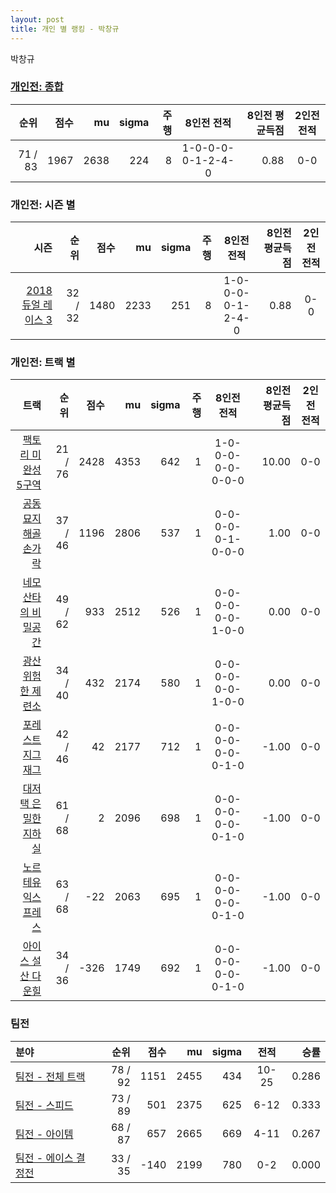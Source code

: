 ```yaml
---
layout: post
title: 개인 별 랭킹 - 박창규
---
```


박창규

### [개인전: 종합](../singles-full)

| 순위 | 점수 | mu | sigma | 주행 | 8인전 전적 | 8인전 평균득점 | 2인전 전적 |
|---:|---:|---:|---:|---:|:---:|---:|:---:|
| 71 / 83 | 1967 | 2638 | 224 | 8 | 1-0-0-0-0-1-2-4-0 | 0.88 | 0-0 |

### 개인전: 시즌 별

| 시즌 | 순위 | 점수 | mu | sigma | 주행 | 8인전 전적 | 8인전 평균득점 | 2인전 전적 |
|---:|---:|---:|---:|---:|---:|:---:|---:|:---:|
| [2018 듀얼 레이스 3](../singles-s2018_1) | 32 / 32 | 1480 | 2233 | 251 | 8 |  1-0-0-0-0-1-2-4-0 | 0.88 | 0-0 |

### 개인전: 트랙 별

| 트랙 | 순위 | 점수 | mu | sigma | 주행 | 8인전 전적 | 8인전 평균득점 | 2인전 전적 |
|---:|---:|---:|---:|---:|---:|:---:|---:|:---:|
| [팩토리 미완성 5구역](../district5) | 21 / 76 | 2428 | 4353 | 642 | 1 | 1-0-0-0-0-0-0-0-0 | 10.00 | 0-0 |
| [공동묘지 해골 손가락](../haeson) | 37 / 46 | 1196 | 2806 | 537 | 1 | 0-0-0-0-0-1-0-0-0 | 1.00 | 0-0 |
| [네모 산타의 비밀공간](../santa) | 49 / 62 | 933 | 2512 | 526 | 1 | 0-0-0-0-0-0-1-0-0 | 0.00 | 0-0 |
| [광산 위험한 제련소](../jeryeonso) | 34 / 40 | 432 | 2174 | 580 | 1 | 0-0-0-0-0-0-1-0-0 | 0.00 | 0-0 |
| [포레스트 지그재그](../zigzag) | 42 / 46 | 42 | 2177 | 712 | 1 | 0-0-0-0-0-0-0-1-0 | -1.00 | 0-0 |
| [대저택 은밀한 지하실](../jeotaek) | 61 / 68 | 2 | 2096 | 698 | 1 | 0-0-0-0-0-0-0-1-0 | -1.00 | 0-0 |
| [노르테유 익스프레스](../noex) | 63 / 68 | -22 | 2063 | 695 | 1 | 0-0-0-0-0-0-0-1-0 | -1.00 | 0-0 |
| [아이스 설산 다운힐](../seolsan) | 34 / 36 | -326 | 1749 | 692 | 1 | 0-0-0-0-0-0-0-1-0 | -1.00 | 0-0 |

### 팀전

| 분야 | 순위 | 점수 | mu | sigma | 전적 | 승률 |
|:---|---:|---:|---:|---:|:---:|---:|
| [팀전 - 전체 트랙](../team-full) | 78 / 92 | 1151 | 2455 | 434 | 10-25 | 0.286 |
| [팀전 - 스피드](../team-speed) | 73 / 89 | 501 | 2375 | 625 | 6-12 | 0.333 |
| [팀전 - 아이템](../team-item) | 68 / 87 | 657 | 2665 | 669 | 4-11 | 0.267 |
| [팀전 - 에이스 결정전](../team-ace) | 33 / 35 | -140 | 2199 | 780 | 0-2 | 0.000 |
